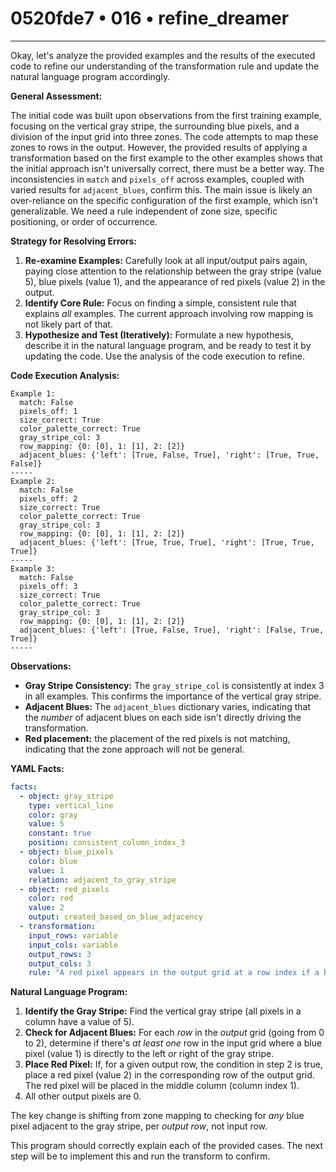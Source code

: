 # 0520fde7 • 016 • refine_dreamer

---
Okay, let's analyze the provided examples and the results of the executed code to refine our understanding of the transformation rule and update the natural language program accordingly.

**General Assessment:**

The initial code was built upon observations from the first training example, focusing on the vertical gray stripe, the surrounding blue pixels, and a division of the input grid into three zones. The code attempts to map these zones to rows in the output. However, the provided results of applying a transformation based on the first example to the other examples shows that the initial approach isn't universally correct, there must be a better way. The inconsistencies in `match` and `pixels_off` across examples, coupled with varied results for `adjacent_blues`, confirm this. The main issue is likely an over-reliance on the specific configuration of the first example, which isn't generalizable. We need a rule independent of zone size, specific positioning, or order of occurrence.

**Strategy for Resolving Errors:**

1.  **Re-examine Examples:** Carefully look at all input/output pairs again, paying close attention to the relationship between the gray stripe (value 5), blue pixels (value 1), and the appearance of red pixels (value 2) in the output.
2.  **Identify Core Rule:** Focus on finding a simple, consistent rule that explains *all* examples. The current approach involving row mapping is not likely part of that.
3.  **Hypothesize and Test (Iteratively):** Formulate a new hypothesis, describe it in the natural language program, and be ready to test it by updating the code. Use the analysis of the code execution to refine.

**Code Execution Analysis:**

```
Example 1:
  match: False
  pixels_off: 1
  size_correct: True
  color_palette_correct: True
  gray_stripe_col: 3
  row_mapping: {0: [0], 1: [1], 2: [2]}
  adjacent_blues: {'left': [True, False, True], 'right': [True, True, False]}
-----
Example 2:
  match: False
  pixels_off: 2
  size_correct: True
  color_palette_correct: True
  gray_stripe_col: 3
  row_mapping: {0: [0], 1: [1], 2: [2]}
  adjacent_blues: {'left': [True, True, True], 'right': [True, True, True]}
-----
Example 3:
  match: False
  pixels_off: 3
  size_correct: True
  color_palette_correct: True
  gray_stripe_col: 3
  row_mapping: {0: [0], 1: [1], 2: [2]}
  adjacent_blues: {'left': [True, False, True], 'right': [False, True, True]}
-----
```

**Observations:**

*   **Gray Stripe Consistency:** The `gray_stripe_col` is consistently at index 3 in all examples. This confirms the importance of the vertical gray stripe.
*   **Adjacent Blues:** The `adjacent_blues` dictionary varies, indicating that the *number* of adjacent blues on each side isn't directly driving the transformation.
* **Red placement:** the placement of the red pixels is not matching, indicating that the zone approach will not be general.

**YAML Facts:**

```yaml
facts:
  - object: gray_stripe
    type: vertical_line
    color: gray
    value: 5
    constant: true
    position: consistent_column_index_3
  - object: blue_pixels
    color: blue
    value: 1
    relation: adjacent_to_gray_stripe
  - object: red_pixels
    color: red
    value: 2
    output: created_based_on_blue_adjacency
  - transformation:
    input_rows: variable
    input_cols: variable
    output_rows: 3
    output_cols: 3
    rule: "A red pixel appears in the output grid at a row index if a blue pixel is adjacent (left or right) to the gray stripe in *any* of the input grid rows."
```

**Natural Language Program:**

1.  **Identify the Gray Stripe:** Find the vertical gray stripe (all pixels in a column have a value of 5).
2.  **Check for Adjacent Blues:** For each *row* in the *output* grid (going from 0 to 2), determine if there's *at least one* row in the input grid where a blue pixel (value 1) is directly to the left *or* right of the gray stripe.
3.  **Place Red Pixel:** If, for a given output row, the condition in step 2 is true, place a red pixel (value 2) in the corresponding row of the output grid. The red pixel will be placed in the middle column (column index 1).
4. All other output pixels are 0.

The key change is shifting from zone mapping to checking for *any* blue pixel adjacent to the gray stripe, per *output row*, not input row.

This program should correctly explain each of the provided cases. The next step will be to implement this and run the transform to confirm.


